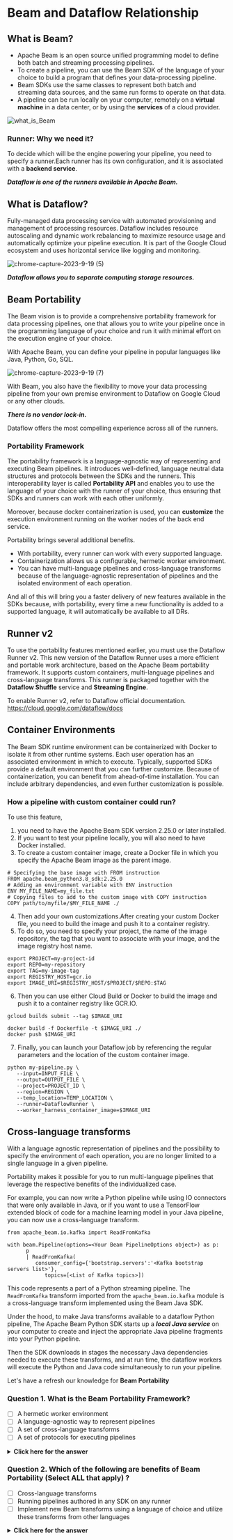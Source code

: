 # Beam and Dataflow Relationship

## What is Beam?

   - Apache Beam is an open source unified programming model to define both batch and streaming processing pipelines.
   - To create a pipeline, you can use the Beam SDK of the language of your choice to build a program that defines your data-processing pipeline.
   - Beam SDKs use the same classes to represent both batch and streaming data sources, and the same run forms to operate on that data.
   - A pipeline can be run locally on your computer, remotely on a **virtual machine** in a data center, or by using the **services** of a cloud provider.

![what_is_Beam](https://github.com/nildenist/DataEng/assets/28653377/a4d85d81-925c-43cd-9673-8941894f260b)



### Runner: Why we need it?

To decide which will be the engine powering your pipeline, you need to specify a runner.Each runner has its own configuration, and it is associated with a **backend service**.

***Dataflow is one of the runners available in Apache Beam.***


## What is Dataflow?

Fully-managed data processing service with automated provisioning and management of processing resources. Dataflow includes resource autoscaling and dynamic work rebalancing to maximize resource usage and automatically optimize your pipeline execution. It is part of the Google Cloud ecosystem and uses horizontal service like logging and monitoring.

![chrome-capture-2023-9-19 (5)](https://github.com/nildenist/DataEng/assets/28653377/a15b3842-132f-402b-869d-eb3972afc9ee)

***Dataflow allows you to separate computing storage resources.***


## Beam Portability

The Beam vision is to provide a comprehensive portability framework for data processing pipelines, one that allows you to write your pipeline once in the programming language of your choice and run it with minimal effort on the execution engine of your choice.

With Apache Beam, you can define your pipeline in popular languages like Java, Python, Go, SQL.

![chrome-capture-2023-9-19 (7)](https://github.com/nildenist/DataEng/assets/28653377/bb4ebb85-e87c-40c0-bb6d-d824e1a45d70)

With Beam, you also have the flexibility to move your data processing pipeline from your own premise environment to Dataflow on Google Cloud or any other clouds.

***There is no vendor lock-in.***

Dataflow offers the most compelling experience across all of the runners.

### Portability Framework

The portability framework is a language-agnostic way of representing and executing Beam pipelines. It introduces well-defined, language neutral data structures and protocols between the SDKs and the runners. This interoperability layer is called **Portability API** and enables you to use the language of your choice 
with the runner of your choice, thus ensuring that SDKs and runners can work with each other uniformly.

Moreover, because docker containerization is used, you can **customize** the execution environment running on the worker nodes of the back end service.

Portability brings several additional benefits.
   - With portability, every runner can work with every supported language.
   - Containerization allows us a configurable, hermetic worker environment.
   - You can have multi-language pipelines and cross-language transforms because of the language-agnostic representation of pipelines and the isolated environment of each operation.

And all of this will bring you a faster delivery of new features available in the SDKs because, with portability, every time a new functionality is added to a supported language, it will automatically be available to all DRs.

## Runner v2

To use the portability features mentioned earlier, you must use the Dataflow Runner v2. 
This new version of the Dataflow Runner uses a more efficient and portable work architecture, based on the Apache Beam portability framework. It supports custom containers, multi-language pipelines and cross-language transforms. 
This runner is packaged together with the **Dataflow Shuffle** service and **Streaming Engine**.

To enable Runner v2, refer to Dataflow official documentation.
https://cloud.google.com/dataflow/docs

## Container Environments

The Beam SDK runtime environment can be containerized with Docker to isolate it from other runtime systems. Each user operation has an associated environment in which to execute. 
Typically, supported SDKs provide a default environment that you can further customize. Because of containerization, you can benefit from ahead-of-time installation. You can include arbitrary dependencies, and even further customization is possible.

### How a pipeline with custom container could run?

To use this feature, 
1) you need to have the Apache Beam SDK version 2.25.0 or later installed.
2) If you want to test your pipeline locally, you will also need to have Docker installed.
3) To create a custom container image, create a Docker file in which you specify the Apache Beam image as the parent image.

```console
# Specifying the base image with FROM instruction
FROM apache.beam_python3.8_sdk:2.25.0
# Adding an environment variable with ENV instruction
ENV MY_FILE_NAME=my_file.txt
# Copying files to add to the custom image with COPY instruction
COPY path/to/myfile/$MY_FILE_NAME ./
```


4) Then add your own customizations.After creating your custom Docker file, you need to build the image and push it to a container registry.
5) To do so, you need to specify your project, the name of the image repository, the tag that you want to associate with your image, and the image registry host name.

```console
export PROJECT=my-project-id
export REPO=my-repository
export TAG=my-image-tag 
export REGISTRY_HOST=gcr.io
export IMAGE_URI=$REGISTRY_HOST/$PROJECT/$REPO:$TAG
```
6) Then you can use either Cloud Build or Docker to build the image and push it to a container registry like GCR.IO.

```console
gcloud builds submit --tag $IMAGE_URI
```

```console
docker build -f Dockerfile -t $IMAGE_URI ./
docker push $IMAGE_URI
```

7) Finally, you can launch your Dataflow job by referencing the regular parameters and the location of the custom container image.

```console
python my-pipeline.py \
   --input=INPUT_FILE \
   --output=OUTPUT_FILE \
   --project=PROJECT_ID \
   --region=REGION \
   --temp_location=TEMP_LOCATION \
   --runner=DataflowRunner \
   --worker_harness_container_image=$IMAGE_URI
```


## Cross-language transforms

With a language agnostic representation of pipelines and the possibility to specify the environment of each operation, you are no longer limited to a single language in a given pipeline.

Portability makes it possible for you to run multi-language pipelines that leverage the respective benefits of the individualized case.

For example, you can now write a Python pipeline while using IO connectors that were only available in Java, or if you want to use a TensorFlow extended block of code for a machine learning model in your Java pipeline, you can now use a cross-language transform.

```console
from apache_beam.io.kafka import ReadFromKafka

with beam.Pipeline(options=<Your Beam PipelineOptions object>) as p:
      p
      | ReadFromKafka(
         consumer_config={'bootstrap.servers':'<Kafka bootstrap servers list>'},
            topics=[<List of Kafka topics>])

```

This code represents a part of a Python streaming pipeline. The ```ReadFromKafka``` transform imported from the ```apache_beam.io.kafka``` module is a cross-language transform implemented using the Beam Java SDK.

Under the hood, to make Java transforms available to a dataflow Python pipeline, The Apache Beam Python SDK starts up a ***local Java service*** on your computer to create and inject the appropriate Java pipeline fragments into your Python pipeline.

Then the SDK downloads in stages the necessary Java dependencies needed to execute these transforms, and at run time, the dataflow workers will execute the Python and Java code simultaneously to run your pipeline.

Let's have a refresh our knowledge for **Beam Portability**

<h3> Question 1. What is the Beam Portability Framework? </h3>

- [ ] A hermetic worker environment <br/>
- [ ] A language-agnostic way to represent pipelines <br/>
- [ ] A set of cross-language transforms <br/>
- [ ] A set of protocols for executing pipelines <br/>
      
</div>

<details>
  <summary><b>Click here for the answer</b></summary>
<br>
<div id="q79" class="collapse">
   
- [ ] A hermetic worker environment <br/>
- [x] A language-agnostic way to represent pipelines <br/>
- [ ] A set of cross-language transforms <br/>
- [x] A set of protocols for executing pipelines <br/>

 </b>
</div>
</details>


<h3> Question 2. Which of the following are benefits of Beam Portability (Select ALL that apply) ? </h3>

- [ ] Cross-language transforms <br/>
- [ ] Running pipelines authored in any SDK on any runner <br/>
- [ ] Implement new Beam transforms using a language of choice and utilize these transforms from other languages <br/>
      
</div>

<details>
  <summary><b>Click here for the answer</b></summary>
<br>
<div id="q79" class="collapse">
   
- [x] Cross-language transforms <br/>
- [x] Running pipelines authored in any SDK on any runner <br/>
- [x] Implement new Beam transforms using a language of choice and utilize these transforms from other languages <br/>

 </b>
</div>
</details>
